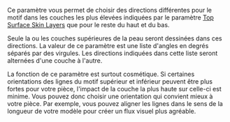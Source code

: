 Ce paramètre vous permet de choisir des directions différentes pour le motif dans les couches les plus élevées indiquées par le paramètre [Top Surface Skin Layers](../shell/roofing_layer_count.md) que pour le reste du haut et du bas.

Seule la ou les couches supérieures de la peau seront dessinées dans ces directions. La valeur de ce paramètre est une liste d'angles en degrés séparés par des virgules. Les directions indiquées dans cette liste seront alternées d'une couche à l'autre.

La fonction de ce paramètre est surtout cosmétique. Si certaines orientations des lignes du motif supérieur et inférieur peuvent être plus fortes pour votre pièce, l'impact de la couche la plus haute sur celle-ci est minime. Vous pouvez donc choisir une orientation qui convient mieux à votre pièce. Par exemple, vous pouvez aligner les lignes dans le sens de la longueur de votre modèle pour créer un flux visuel plus agréable.
